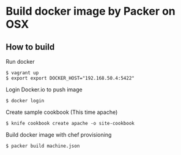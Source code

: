 # Build docker image by Packer on OSX

## How to build

Run docker 

```
$ vagrant up
$ export export DOCKER_HOST="192.168.50.4:5422"
```

Login Docker.io to push image

```
$ docker login
```

Create sample cookbook (This time apache)

```
$ knife cookbook create apache -o site-cookbook
```

Build docker image with chef provisioning

```
$ packer build machine.json
```
